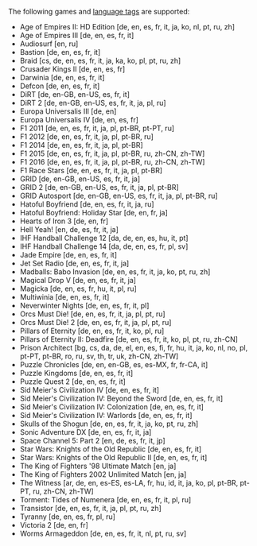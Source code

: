 The following games and [language tags](https://en.wikipedia.org/wiki/IETF_language_tag) are supported:

* Age of Empires II: HD Edition \[de, en, es, fr, it, ja, ko, nl, pt, ru, zh\]
* Age of Empires III \[de, en, es, fr, it\]
* Audiosurf \[en, ru\]
* Bastion \[de, en, es, fr, it\]
* Braid \[cs, de, en, es, fr, it, ja, ka, ko, pl, pt, ru, zh\]
* Crusader Kings II \[de, en, es, fr\]
* Darwinia \[de, en, es, fr, it\]
* Defcon \[de, en, es, fr, it\]
* DiRT \[de, en-GB, en-US, es, fr, it\]
* DiRT 2 \[de, en-GB, en-US, es, fr, it, ja, pl, ru\]
* Europa Universalis III \[de, en\]
* Europa Universalis IV \[de, en, es, fr\]
* F1 2011 \[de, en, es, fr, it, ja, pl, pt-BR, pt-PT, ru\]
* F1 2012 \[de, en, es, fr, it, ja, pl, pt-BR, ru\]
* F1 2014 \[de, en, es, fr, it, ja, pl, pt-BR\]
* F1 2015 \[de, en, es, fr, it, ja, pl, pt-BR, ru, zh-CN, zh-TW\]
* F1 2016 \[de, en, es, fr, it, ja, pl, pt-BR, ru, zh-CN, zh-TW\]
* F1 Race Stars \[de, en, es, fr, it, ja, pl, pt-BR\]
* GRID \[de, en-GB, en-US, es, fr, it, ja\]
* GRID 2 \[de, en-GB, en-US, es, fr, it, ja, pl, pt-BR\]
* GRID Autosport \[de, en-GB, en-US, es, fr, it, ja, pl, pt-BR, ru\]
* Hatoful Boyfriend \[de, en, es, fr, it, ja, ru\]
* Hatoful Boyfriend: Holiday Star \[de, en, fr, ja\]
* Hearts of Iron 3 \[de, en, fr\]
* Hell Yeah! \[en, de, es, fr, it, ja\]
* IHF Handball Challenge 12 \[da, de, en, es, hu, it, pt\]
* IHF Handball Challenge 14 \[da, de, en, es, fr, pl, sv\]
* Jade Empire \[de, en, es, fr, it\]
* Jet Set Radio \[de, en, es, fr, it, ja\]
* Madballs: Babo Invasion \[de, en, es, fr, it, ja, ko, pt, ru, zh\]
* Magical Drop V \[de, en, es, fr, it, ja\]
* Magicka \[de, en, es, fr, hu, it, pl, ru\]
* Multiwinia \[de, en, es, fr, it\]
* Neverwinter Nights \[de, en, es, fr, it, pl\]
* Orcs Must Die! \[de, en, es, fr, it, ja, pl, pt, ru\]
* Orcs Must Die! 2 \[de, en, es, fr, it, ja, pl, pt, ru\]
* Pillars of Eternity \[de, en, es, fr, it, ko, pl, ru\]
* Pillars of Eternity II: Deadfire \[de, en, es, fr, it, ko, pl, pt, ru, zh-CN\]
* Prison Architect \[bg, cs, da, de, el, en, es, fi, fr, hu, it, ja, ko, nl, no, pl, pt-PT, pt-BR, ro, ru, sv, th, tr, uk, zh-CN, zh-TW\]
* Puzzle Chronicles \[de, en, en-GB, es, es-MX, fr, fr-CA, it\]
* Puzzle Kingdoms \[de, en, es, fr, it\]
* Puzzle Quest 2 \[de, en, es, fr, it\]
* Sid Meier's Civilization IV \[de, en, es, fr, it\]
* Sid Meier's Civilization IV: Beyond the Sword \[de, en, es, fr, it\]
* Sid Meier's Civilization IV: Colonization \[de, en, es, fr, it\]
* Sid Meier's Civilization IV: Warlords \[de, en, es, fr, it\]
* Skulls of the Shogun \[de, en, es, fr, it, ja, ko, pt, ru, zh\]
* Sonic Adventure DX \[de, en, es, fr, it, ja\]
* Space Channel 5: Part 2 \[en, de, es, fr, it, jp\]
* Star Wars: Knights of the Old Republic \[de, en, es, fr, it\]
* Star Wars: Knights of the Old Republic II \[de, en, es, fr, it\]
* The King of Fighters '98 Ultimate Match \[en, ja\]
* The King of Fighters 2002 Unlimited Match \[en, ja\]
* The Witness \[ar, de, en, es-ES, es-LA, fr, hu, id, it, ja, ko, pl, pt-BR, pt-PT, ru, zh-CN, zh-TW\]
* Torment: Tides of Numenera \[de, en, es, fr, it, pl, ru\]
* Transistor \[de, en, es, fr, it, ja, pl, pt, ru, zh\]
* Tyranny \[de, en, es, fr, pl, ru\]
* Victoria 2 \[de, en, fr\]
* Worms Armageddon \[de, en, es, fr, it, nl, pt, ru, sv\]

